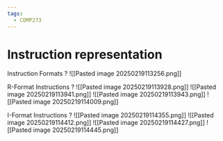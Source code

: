 ```yaml
---
tags:
  - COMP273
---
```

# Instruction representation

Instruction Formats
?
![[Pasted image 20250219113256.png]]
<!--SR:!2025-05-01,38,230-->

R-Format Instructions
?
![[Pasted image 20250219113928.png]]
![[Pasted image 20250219113941.png]]
![[Pasted image 20250219113943.png]]
![[Pasted image 20250219114009.png]]
<!--SR:!2025-04-18,26,190-->

I-Format Instructions
?
![[Pasted image 20250219114355.png]]
![[Pasted image 20250219114412.png]]
![[Pasted image 20250219114427.png]]
![[Pasted image 20250219114445.png]]
<!--SR:!2025-05-22,41,190-->
